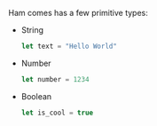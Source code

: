 Ham comes has a few primitive types:

- String
    ```ts
    let text = "Hello World"
    ```
- Number
    ```ts
    let number = 1234
    ```
- Boolean
    ```ts
    let is_cool = true
    ```